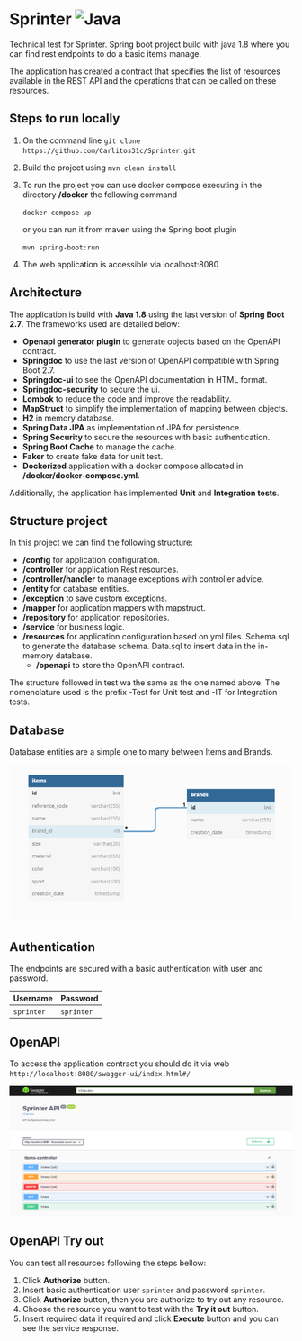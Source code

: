 # Sprinter ![Java](https://img.shields.io/badge/Java-v1.8-green.svg)
Technical test for Sprinter. Spring boot project build with java 1.8 where you can find rest 
endpoints to do a basic items manage. 

The application has created a contract that specifies the list of resources 
available in the REST API and the operations that can be called on these resources.

## Steps to run locally
1. On the command line `git clone https://github.com/Carlitos31c/Sprinter.git`
2. Build the project using `mvn clean install`
3. To run the project you can use docker compose executing in the directory **/docker** 
the following command 

   `docker-compose up` 

   or you can run it from maven using the Spring boot plugin

   `mvn spring-boot:run`
4. The web application is accessible via localhost:8080

## Architecture
The application is build with **Java 1.8** using the last version of **Spring Boot 2.7**.
The frameworks used are detailed below:
* **Openapi generator plugin** to generate objects based on the OpenAPI contract.
* **Springdoc** to use the last version of OpenAPI compatible with Spring Boot 2.7.
* **Springdoc-ui** to see the OpenAPI documentation in HTML format.
* **Springdoc-security** to secure the ui.
* **Lombok** to reduce the code and improve the readability.
* **MapStruct** to simplify the implementation of mapping between objects.
* **H2** in memory database.
* **Spring Data JPA** as implementation of JPA for persistence.
* **Spring Security** to secure the resources with basic authentication.
* **Spring Boot Cache** to manage the cache.
* **Faker** to create fake data for unit test.
* **Dockerized** application with a docker compose allocated in **/docker/docker-compose.yml**.

Additionally, the application has implemented **Unit** and **Integration tests**.

## Structure project
In this project we can find the following structure:
* **/config** for application configuration.
* **/controller** for application Rest resources.
* **/controller/handler** to manage exceptions with controller advice.
* **/entity** for database entities.
* **/exception** to save custom exceptions.
* **/mapper** for application mappers with mapstruct.
* **/repository** for application repositories.
* **/service** for business logic.
* **/resources** for application configuration based on yml files. Schema.sql to generate the database
schema. Data.sql to insert data in the in-memory database.
  * **/openapi** to store the OpenAPI contract.

The structure followed in test wa the same as the one named above.
The nomenclature used is the prefix -Test for Unit test and -IT for Integration tests.

## Database
Database entities are a simple one to many between Items and Brands.

[![Built With](images/database.png)](images/database.png)

## Authentication
The endpoints are secured with a basic authentication with user and password.

| Username   | Password   |
|------------|------------|
| `sprinter` | `sprinter` |

## OpenAPI
To access the application contract you should do it via web
`http://localhost:8080/swagger-ui/index.html#/`

[![Built With](images/openapi.png)](images/openapi.png)

## OpenAPI Try out
You can test all resources following the steps bellow:
1. Click **Authorize** button.
2. Insert basic authentication user `sprinter` and password `sprinter`.
3. Click **Authorize** button, then you are authorize to try out any resource.
4. Choose the resource you want to test with the **Try it out** button.
5. Insert required data if required and click **Execute** button and you can see the service response.
